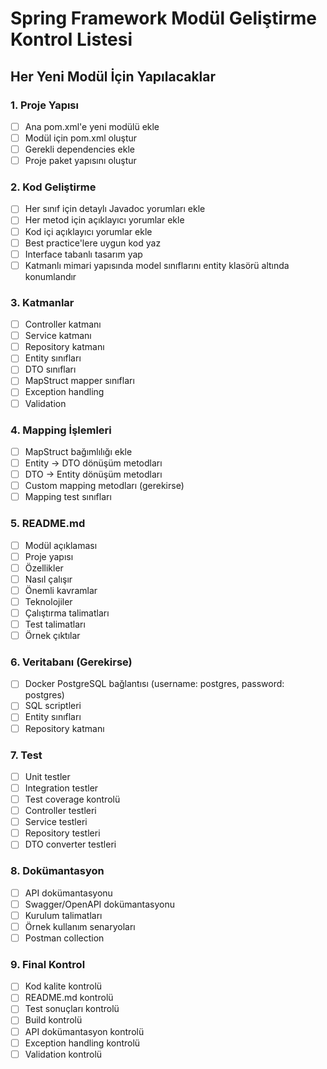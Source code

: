 # Spring Framework Modül Geliştirme Kontrol Listesi

## Her Yeni Modül İçin Yapılacaklar

### 1. Proje Yapısı
- [ ] Ana pom.xml'e yeni modülü ekle
- [ ] Modül için pom.xml oluştur
- [ ] Gerekli dependencies ekle
- [ ] Proje paket yapısını oluştur

### 2. Kod Geliştirme
- [ ] Her sınıf için detaylı Javadoc yorumları ekle
- [ ] Her metod için açıklayıcı yorumlar ekle
- [ ] Kod içi açıklayıcı yorumlar ekle
- [ ] Best practice'lere uygun kod yaz
- [ ] Interface tabanlı tasarım yap
- [ ] Katmanlı mimari yapısında model sınıflarını entity klasörü altında konumlandır

### 3. Katmanlar
- [ ] Controller katmanı
- [ ] Service katmanı
- [ ] Repository katmanı
- [ ] Entity sınıfları
- [ ] DTO sınıfları
- [ ] MapStruct mapper sınıfları
- [ ] Exception handling
- [ ] Validation

### 4. Mapping İşlemleri
- [ ] MapStruct bağımlılığı ekle
- [ ] Entity -> DTO dönüşüm metodları
- [ ] DTO -> Entity dönüşüm metodları
- [ ] Custom mapping metodları (gerekirse)
- [ ] Mapping test sınıfları

### 5. README.md
- [ ] Modül açıklaması
- [ ] Proje yapısı
- [ ] Özellikler
- [ ] Nasıl çalışır
- [ ] Önemli kavramlar
- [ ] Teknolojiler
- [ ] Çalıştırma talimatları
- [ ] Test talimatları
- [ ] Örnek çıktılar

### 6. Veritabanı (Gerekirse)
- [ ] Docker PostgreSQL bağlantısı (username: postgres, password: postgres)
- [ ] SQL scriptleri
- [ ] Entity sınıfları
- [ ] Repository katmanı

### 7. Test
- [ ] Unit testler
- [ ] Integration testler
- [ ] Test coverage kontrolü
- [ ] Controller testleri
- [ ] Service testleri
- [ ] Repository testleri
- [ ] DTO converter testleri

### 8. Dokümantasyon
- [ ] API dokümantasyonu
- [ ] Swagger/OpenAPI dokümantasyonu
- [ ] Kurulum talimatları
- [ ] Örnek kullanım senaryoları
- [ ] Postman collection

### 9. Final Kontrol
- [ ] Kod kalite kontrolü
- [ ] README.md kontrolü
- [ ] Test sonuçları kontrolü
- [ ] Build kontrolü
- [ ] API dokümantasyon kontrolü
- [ ] Exception handling kontrolü
- [ ] Validation kontrolü 